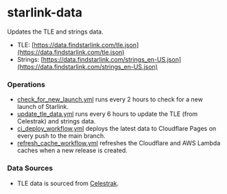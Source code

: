 # starlink-data
Updates the TLE and strings data.

* TLE: [https://data.findstarlink.com/tle.json](https://data.findstarlink.com/tle.json)
* Strings: [https://data.findstarlink.com/strings_en-US.json](https://data.findstarlink.com/strings_en-US.json)

### Operations
* [check_for_new_launch.yml](.github/workflows/check_for_new_launch.yml) runs every 2 hours to check for a new launch of Starlink.
* [update_tle_data.yml](.github/workflows/update_tle_data.yml) runs every 6 hours to update the TLE (from Celestrak) and strings data.
* [ci_deploy_workflow.yml](.github/workflows/ci_deploy_workflow.yml) deploys the latest data to Cloudflare Pages on every push to the main branch.
* [refresh_cache_workflow.yml](.github/workflows/refresh_cache_workflow.yml) refreshes the Cloudflare and AWS Lambda caches when a new release is created.

### Data Sources
- TLE data is sourced from [Celestrak](https://celestrak.org/NORAD/elements/gp.php?GROUP=starlink&FORMAT=json).
